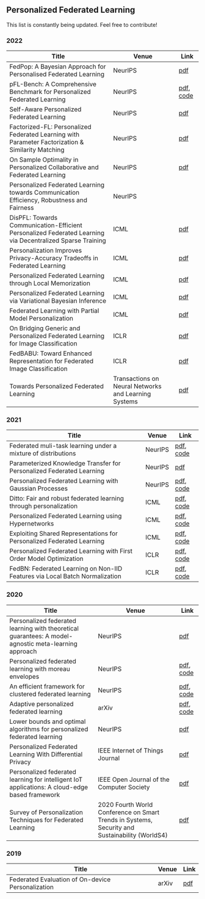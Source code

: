 ## Personalized Federated Learning
This list is constantly being updated. Feel free to contribute!

### 2022
| Title | Venue | Link |  
| --- | --- | --- | 
| FedPop: A Bayesian Approach for Personalised Federated Learning | NeurIPS | [pdf](https://arxiv.org/pdf/2206.03611)
| pFL-Bench: A Comprehensive Benchmark for Personalized Federated Learning | NeurIPS | [pdf](https://arxiv.org/pdf/2206.03655), [code](https://github.com/alibaba/FederatedScope/tree/master/benchmark/pFL-Bench)
| Self-Aware Personalized Federated Learning | NeurIPS | [pdf](https://arxiv.org/pdf/2204.08069.pdf)
| Factorized-FL: Personalized Federated Learning with Parameter Factorization & Similarity Matching | NeurIPS | [pdf](https://arxiv.org/pdf/2202.00270)
| On Sample Optimality in Personalized Collaborative and Federated Learning | NeurIPS | [pdf](https://arxiv.org/pdf/2201.13097)
| Personalized Federated Learning towards Communication Efficiency, Robustness and Fairness | NeurIPS | 
| DisPFL: Towards Communication-Efficient Personalized Federated Learning via Decentralized Sparse Training | ICML | [pdf](https://arxiv.org/abs/2206.00187)
| Personalization Improves Privacy-Accuracy Tradeoffs in Federated Learning | ICML | [pdf](https://arxiv.org/abs/2202.05318)
| Personalized Federated Learning through Local Memorization | ICML | [pdf](https://arxiv.org/abs/2111.09360)
| Personalized Federated Learning via Variational Bayesian Inference | ICML | [pdf](https://arxiv.org/abs/2206.07977)
| Federated Learning with Partial Model Personalization | ICML | [pdf](https://proceedings.mlr.press/v162/pillutla22a/pillutla22a.pdf)
| On Bridging Generic and Personalized Federated Learning for Image Classification | ICLR | [pdf](https://arxiv.org/pdf/2107.00778)
| FedBABU: Toward Enhanced Representation for Federated Image Classification | ICLR | [pdf](https://openreview.net/pdf?id=HuaYQfggn5u)
| Towards Personalized Federated Learning | Transactions on Neural Networks and Learning Systems | [pdf](https://arxiv.org/pdf/2103.00710)| 

### 2021
| Title | Venue | Link |  
| --- | --- | --- | 
| Federated muli-task learning under a mixture of distributions  | NeurIPS | [pdf](https://arxiv.org/pdf/2108.10252), [code](https://github.com/omarfoq/FedEM) | 
| Parameterized Knowledge Transfer for Personalized Federated Learning  | NeurIPS | [pdf](https://arxiv.org/pdf/2111.02862) | 
| Personalized Federated Learning with Gaussian Processes | NeurIPS | [pdf](https://arxiv.org/pdf/2106.15482), [code](https://github.com/IdanAchituve/pFedGP) | 
| Ditto: Fair and robust federated learning through personalization  | ICML | [pdf](https://arxiv.org/pdf/2012.04221), [code](https://github.com/litian96/ditto) | 
| Personalized Federated Learning using Hypernetworks  | ICML | [pdf](https://arxiv.org/pdf/2103.04628), [code](https://github.com/AvivSham/pFedHN) | 
| Exploiting Shared Representations for Personalized Federated Learning  | ICML | [pdf](https://arxiv.org/pdf/2102.07078.pdf), [code](https://github.com/lgcollins/FedRep) | 
| Personalized Federated Learning with First Order Model Optimization  | ICLR | [pdf](https://arxiv.org/pdf/2012.08565), [code](https://github.com/NVlabs/FedFomo) | 
| FedBN: Federated Learning on Non-IID Features via Local Batch Normalization  | ICLR | [pdf](https://arxiv.org/pdf/2102.07623), [code](https://github.com/med-air/FedBN) | 


### 2020
| Title | Venue | Link |  
| --- | --- | --- | 
| Personalized federated learning with theoretical guarantees: A model-agnostic meta-learning approach  | NeurIPS | [pdf](https://proceedings.neurips.cc/paper/2020/file/24389bfe4fe2eba8bf9aa9203a44cdad-Paper.pdf) | 
| Personalized federated learning with moreau envelopes  | NeurIPS | [pdf](https://proceedings.neurips.cc/paper/2020/file/f4f1f13c8289ac1b1ee0ff176b56fc60-Paper.pdf), [code](https://github.com/CharlieDinh/pFedMe) | 
| An efficient framework for clustered federated learning  | NeurIPS | [pdf](https://arxiv.org/pdf/2006.04088), [code](https://github.com/jichan3751/ifca) | 
| Adaptive personalized federated learning  | arXiv | [pdf](https://arxiv.org/pdf/2003.13461), [code](https://github.com/MLOPTPSU/FedTorch) | 
| Lower bounds and optimal algorithms for personalized federated learning | NeurIPS | [pdf](https://arxiv.org/pdf/2010.02372)| 
| Personalized Federated Learning With Differential Privacy  | IEEE Internet of Things Journal | [pdf](https://par.nsf.gov/servlets/purl/10183051)| 
| Personalized federated learning for intelligent IoT applications: A cloud-edge based framework | IEEE Open Journal of the Computer Society | [pdf](https://ieeexplore.ieee.org/iel7/8782664/8821528/09090366.pdf)| 
| Survey of Personalization Techniques for Federated Learning  | 2020 Fourth World Conference on Smart Trends in Systems, Security and Sustainability (WorldS4) | [pdf](https://par.nsf.gov/servlets/purl/10183051)| 


### 2019
| Title | Venue | Link |  
| --- | --- | --- | 
| Federated Evaluation of On-device Personalization| arXiv | [pdf](https://arxiv.org/abs/1910.10252) |